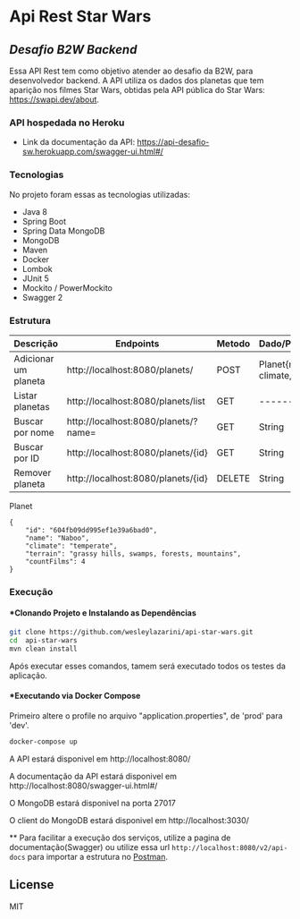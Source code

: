# Api Rest Star Wars
## _Desafio B2W Backend_
Essa API Rest tem como objetivo atender ao desafio da B2W, para desenvolvedor backend. A API utiliza os dados dos planetas que tem aparição nos filmes Star Wars, obtidas pela API pública do Star Wars: https://swapi.dev/about.

### API hospedada no Heroku

- Link da documentação da API: https://api-desafio-sw.herokuapp.com/swagger-ui.html#/

### Tecnologias
No projeto foram essas as tecnologias utilizadas:
- Java 8
- Spring Boot
- Spring Data MongoDB
- MongoDB
- Maven
- Docker
- Lombok
- JUnit 5
- Mockito / PowerMockito
- Swagger 2

### Estrutura

| Descrição | Endpoints | Metodo | Dado/Parametro |
| ------ | ------ | ------- | ------- |
| Adicionar um planeta | http://localhost:8080/planets/ | POST | Planet{name, climate, terrain} |
| Listar planetas | http://localhost:8080/planets/list | GET | --------- |
| Buscar por nome | http://localhost:8080/planets/?name= | GET | String
| Buscar por ID | http://localhost:8080/planets/{id} | GET | String
| Remover planeta | http://localhost:8080/planets/{id} | DELETE | String

Planet
```
{
    "id": "604fb09dd995ef1e39a6bad0",
    "name": "Naboo",
    "climate": "temperate",
    "terrain": "grassy hills, swamps, forests, mountains",
    "countFilms": 4
}
```

### Execução

#### *Clonando Projeto e Instalando as Dependências

```sh
git clone https://github.com/wesleylazarini/api-star-wars.git
cd  api-star-wars
mvn clean install
```
Após executar esses comandos, tamem será executado todos os testes da aplicação.

#### *Executando via Docker Compose

Primeiro altere o profile no arquivo "application.properties", de 'prod' para 'dev'.

```sh
docker-compose up
```
A API estará disponivel em http://localhost:8080/

A documentação da API estará disponivel em http://localhost:8080/swagger-ui.html#/

O MongoDB estará disponivel na porta 27017

O client do MongoDB estará disponivel em http://localhost:3030/

** Para facilitar a execução dos serviços, utilize a pagina de documentação(Swagger) ou utilize essa url ``` http://localhost:8080/v2/api-docs ``` para importar a estrutura no [Postman].

## License

MIT

   [Postman]:<https://www.postman.com/>
